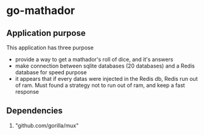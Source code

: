 # go-mathador
## Application purpose
This application has three purpose
  * provide a way to get a mathador's roll of dice, and it's answers
  * make connection between sqlite databases (20 databases) and a Redis database for speed purpose
  * it appears that if every datas were injected in the Redis db, Redis run out of ram. Must found a strategy not to run out of ram, and keep a fast response
## Dependencies
1. "github.com/gorilla/mux"
